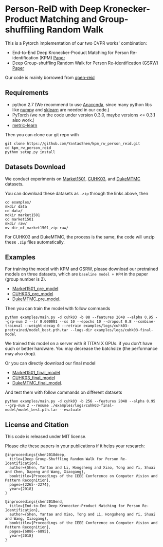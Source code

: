 # Person-ReID with Deep Kronecker-Product Matching and Group-shuffiling Random Walk

This is a Pytorch implementation of our two CVPR works' combination:

* End-to-End Deep Kronecker-Product Matching for Person Re-identification (KPM) [Paper](http://openaccess.thecvf.com/content_cvpr_2018/papers/Shen_End-to-End_Deep_Kronecker-Product_CVPR_2018_paper.pdf)  
* Deep Group-shuffling Random Walk for Person Re-identification (GSRW) [Paper](http://openaccess.thecvf.com/content_cvpr_2018/papers/Shen_Deep_Group-Shuffling_Random_CVPR_2018_paper.pdf)

Our code is mainly borrowed from [open-reid](https://github.com/Cysu/open-reid)


## Requirements
* python 2.7 (We recommend to use [Anaconda](https://www.anaconda.com/download/#linux), since many python libs like [numpy](http://www.numpy.org/) and [sklearn](http://scikit-learn.org/stable/) are needed in our code.)  
* [PyTorch](https://pytorch.org/previous-versions/) (we run the code under version 0.3.0, maybe versions <= 0.3.1 also work.)   
* [metric-learn](https://github.com/metric-learn/metric-learn)  

Then you can clone our git repo with
```shell
git clone https://github.com/YantaoShen/kpm_rw_person_reid.git
cd kpm_rw_person_reid
python setup.py install
```

## Datasets Download
We conduct experiments on [Market1501](https://drive.google.com/file/d/0B8-rUzbwVRk0c054eEozWG9COHM/view), [CUHK03](//docs.google.com/spreadsheet/viewform?usp=drive_web&formkey=dHRkMkFVSUFvbTJIRkRDLWRwZWpONnc6MA#gid=0), and [DukeMTMC](https://drive.google.com/uc?id=0B0VOCNYh8HeRdnBPa2ZWaVBYSVk) datasets.

You can download these datasets as `.zip` through the links above, then   
```shell
cd examples/
mkdir data
cd data/
mdkir market1501
cd market1501
mkdir raw/
mv dir_of_market1501_zip raw/
```
For CUHK03 and DukeMTMC, the process is the same, the code will unzip these `.zip` files automatically.


## Examples
For training the model with KPM and GSRW, please download our pretrained models on three datasets, which are `baseline model + KPM` in the paper (group number is 2).  
* [Market1501_pre_model](https://drive.google.com/open?id=1NKjvf5FbLR2eqybFULBRc3f2_9KM8J4W) 
* [CUHK03_pre_model](https://drive.google.com/open?id=1cKwO7ra9QJsjja5GtgpeFNJyg-sTs6ba) 
* [DukeMTMC_pre_model](https://drive.google.com/open?id=1RhouE85aji9w7asdPolmGbWnQsZBVAIm).

Then you can train the model with follow commands
```shell
python examples/main.py -d cuhk03 -b 88 --features 2048 --alpha 0.95 --grp-num 2 --lr 0.000001 --ss 10 --epochs 10 --dropout 0.8 --combine-trainval --weight-decay 0 --retrain examples/logs/cuhk03-pretrained/model_best.pth.tar --logs-dir examples/logs/cuhk03-final-model
```

We trained this model on a server with 8 TITAN X GPUs. if you don't have such or better hardware. You may decrease the batchsize (the performance may also drop).

Or you can directly download our final model 
* [Market1501_final_model](https://drive.google.com/open?id=1yV6gX12w7SaTwF9BfyO2F1x3Ky0JjZUS)
* [CUHK03_final_model](https://drive.google.com/open?id=1Qzu7JmNkeiol0XK1u_yURE-IqG8lBRkU)
* [DukeMTMC_final_model](https://drive.google.com/open?id=1DEEZnriHpKLq8ntr_Ly3g5VpI2RnAGHH).

And test them with follow commands on different datasets
```shell
python examples/main.py -d cuhk03 -b 256 --features 2048 --alpha 0.95 --grp-num 2 --resume ./examples/logs/cuhk03-final-model/model_best.pth.tar --evaluate
```

## License and Citation
This code is released under MIT license.

Please cite these papers in your publications if it helps your research:
```
@inproceedings{shen2018deep,
  title={Deep Group-Shuffling Random Walk for Person Re-Identification},
  author={Shen, Yantao and Li, Hongsheng and Xiao, Tong and Yi, Shuai and Chen, Dapeng and Wang, Xiaogang},
  booktitle={Proceedings of the IEEE Conference on Computer Vision and Pattern Recognition},
  pages={2265--2274},
  year={2018}
}
```

```
@inproceedings{shen2018end,
  title={End-to-End Deep Kronecker-Product Matching for Person Re-Identification},
  author={Shen, Yantao and Xiao, Tong and Li, Hongsheng and Yi, Shuai and Wang, Xiaogang},
  booktitle={Proceedings of the IEEE Conference on Computer Vision and Pattern Recognition},
  pages={6886--6895},
  year={2018}
}
```




